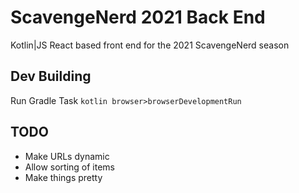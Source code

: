 # ScavengeNerd 2021 Back End

Kotlin|JS React based front end for the 2021 ScavengeNerd season

## Dev Building
Run Gradle Task `kotlin browser>browserDevelopmentRun`

## TODO
- Make URLs dynamic
- Allow sorting of items
- Make things pretty